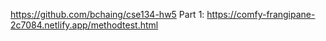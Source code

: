 https://github.com/bchaing/cse134-hw5
Part 1: https://comfy-frangipane-2c7084.netlify.app/methodtest.html